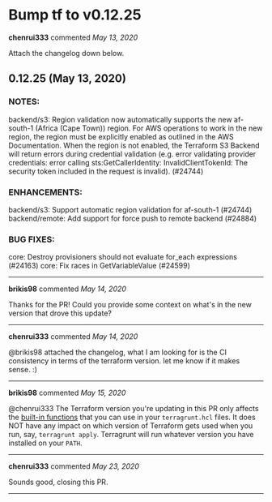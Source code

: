 # Bump tf to v0.12.25

**chenrui333** commented *May 13, 2020*

Attach the changelog down below.

## 0.12.25 (May 13, 2020)
### NOTES:

backend/s3: Region validation now automatically supports the new af-south-1 (Africa (Cape Town)) region. For AWS operations to work in the new region, the region must be explicitly enabled as outlined in the AWS Documentation. When the region is not enabled, the Terraform S3 Backend will return errors during credential validation (e.g. error validating provider credentials: error calling sts:GetCallerIdentity: InvalidClientTokenId: The security token included in the request is invalid). (#24744)

### ENHANCEMENTS:

backend/s3: Support automatic region validation for af-south-1 (#24744)
backend/remote: Add support for force push to remote backend (#24884)

### BUG FIXES:

core: Destroy provisioners should not evaluate for_each expressions (#24163)
core: Fix races in GetVariableValue (#24599)
<br />
***


**brikis98** commented *May 14, 2020*

Thanks for the PR! Could you provide some context on what's in the new version that drove this update?
***

**chenrui333** commented *May 14, 2020*

@brikis98 attached the changelog, what I am looking for is the CI consistency in terms of the terraform version. let me know if it makes sense. :)
***

**brikis98** commented *May 15, 2020*

@chenrui333 The Terraform version you're updating in this PR only affects the [built-in functions](https://www.terraform.io/docs/configuration/functions.html) that you can use in your `terragrunt.hcl` files. It does NOT have any impact on which version of Terraform gets used when you run, say, `terragrunt apply`. Terragrunt will run whatever version you have installed on your `PATH`. 
***

**chenrui333** commented *May 23, 2020*

Sounds good, closing this PR.
***

